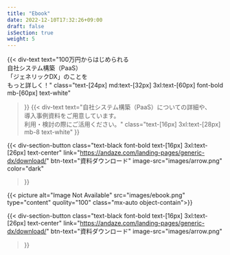 ```yaml
---
title: "Ebook"
date: 2022-12-10T17:32:26+09:00
draft: false
isSection: true
weight: 5
---
```


<section class="py-10 px-2 bg-[url('../img/patterB.png')] bg-cover relative after:content-[''] after:bg-black after:w-full after:h-full after:absolute after:top-0 after:left-0 after:bg-opacity-50 3xl:pr-2" id="download">

<div class="w-full lg:w-[calc(100%_-_16rem)] 2xl:w-fit 2xl:mx-auto">

<div class="py-10 lg:py-20 px-2 lg:px-0 lg:w-11/12 mx-auto flex flex-col md:flex-row gap-x-32 md:gap-x-16 relative z-50">

<div>

{{< div-text
    text="100万円からはじめられる<br class='hidden lg:block'>自社システム構築（PaaS）<br class='hidden lg:block'>「ジェネリックDX」のことを<br class='hidden lg:block'>もっと詳しく！"
    class="text-[24px] md:text-[32px] 3xl:text-[60px] font-bold mb-[60px] text-white"
>}}
{{< div-text
    text="自社システム構築（PaaS）についての詳細や、<br>導入事例資料をご用意しています。<br>利用・検討の際にご活用ください。"
    class="text-[16px] 3xl:text-[28px] mb-8 text-white"
>}}

<div class="hidden md:block">

{{< div-section-button 
    class="text-black font-bold text-[16px] 3xl:text-[26px] text-center"
    link="https://andaze.com/landing-pages/generic-dx/download/"
    btn-text="資料ダウンロード"
    image-src="images/arrow.png"
    color="dark"
>}}

</div>

</div>

<div class="w-[335px] h-[502px] shrink-0">

{{< picture alt="Image Not Available" src="images/ebook.png" type="content" quolity="100" class="mx-auto object-contain">}}

</div>

<div class="md:hidden">

{{< div-section-button 
    class="text-black font-bold text-[16px] 3xl:text-[26px] text-center"
    link="https://andaze.com/landing-pages/generic-dx/download/"
    btn-text="資料ダウンロード"
    image-src="images/arrow.png"
>}}

</div>

</div>

</div>


</section>
